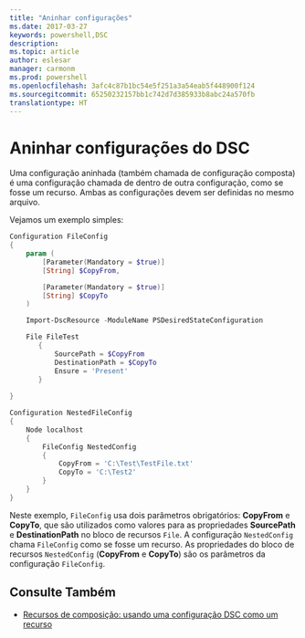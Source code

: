 ```yaml
---
title: "Aninhar configurações"
ms.date: 2017-03-27
keywords: powershell,DSC
description: 
ms.topic: article
author: eslesar
manager: carmonm
ms.prod: powershell
ms.openlocfilehash: 3afc4c87b1bc54e5f251a3a54eab5f448900f124
ms.sourcegitcommit: 65250232157bb1c742d7d385933b8abc24a570fb
translationtype: HT
---
```

# <a name="nesting-dsc-configurations"></a>Aninhar configurações do DSC

Uma configuração aninhada (também chamada de configuração composta) é uma configuração chamada de dentro de outra configuração, como se fosse um recurso.
Ambas as configurações devem ser definidas no mesmo arquivo.

Vejamos um exemplo simples:

```powershell
Configuration FileConfig 
{
    param (
        [Parameter(Mandatory = $true)]
        [String] $CopyFrom,

        [Parameter(Mandatory = $true)]
        [String] $CopyTo
    )

    Import-DscResource -ModuleName PSDesiredStateConfiguration

    File FileTest
       {
           SourcePath = $CopyFrom
           DestinationPath = $CopyTo
           Ensure = 'Present'
       }
    
}

Configuration NestedFileConfig
{
    Node localhost
    {
        FileConfig NestedConfig
        {
            CopyFrom = 'C:\Test\TestFile.txt'
            CopyTo = 'C:\Test2'
        }
    }
}
```

Neste exemplo, `FileConfig` usa dois parâmetros obrigatórios: **CopyFrom** e **CopyTo**, que são utilizados como valores para as propriedades **SourcePath** e **DestinationPath** no bloco de recursos `File`. A configuração `NestedConfig` chama `FileConfig` como se fosse um recurso.
As propriedades do bloco de recursos `NestedConfig` (**CopyFrom** e **CopyTo**) são os parâmetros da configuração `FileConfig`.

## <a name="see-also"></a>Consulte Também

- [Recursos de composição: usando uma configuração DSC como um recurso](authoringResourceComposite.md)
